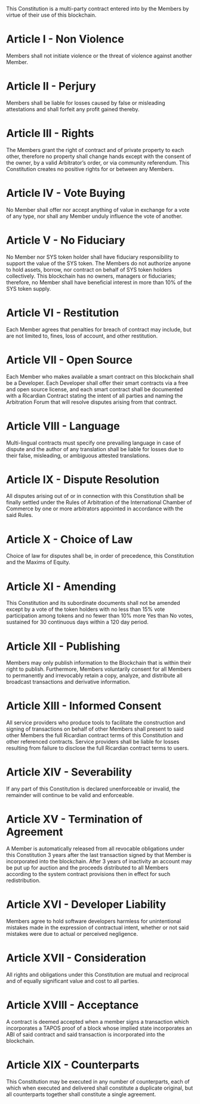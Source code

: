 This Constitution is a multi-party contract entered into by the Members by virtue of their use of this blockchain. 

# Article I - Non Violence
Members shall not initiate violence or the threat of violence against another Member.

# Article II - Perjury
Members shall be liable for losses caused by false or misleading attestations and shall forfeit any profit gained thereby. 

# Article III - Rights
The Members grant the right of contract and of private property to each other, therefore no property shall change hands except with the consent of the owner, by a valid Arbitrator’s order, or via community referendum. This Constitution creates no positive rights for or between any Members.

# Article IV - Vote Buying
No Member shall offer nor accept anything of value in exchange for a vote of any type, nor shall any Member unduly influence the vote of another.

# Article V - No Fiduciary 
No Member nor SYS token holder shall have fiduciary responsibility to support the value of the SYS token. The Members do not authorize anyone to hold assets, borrow, nor contract on behalf of SYS token holders collectively. This blockchain has no owners, managers or fiduciaries; therefore, no Member shall have beneficial interest in more than 10% of the SYS token supply.

# Article VI - Restitution
Each Member agrees that penalties for breach of contract may include, but are not limited to, fines, loss of account, and other restitution.

# Article VII  - Open Source
Each Member who makes available a smart contract on this blockchain shall be a Developer. Each Developer shall offer their smart contracts via a free and open source license, and each smart contract shall be documented with a Ricardian Contract stating the intent of all parties and naming the Arbitration Forum that will resolve disputes arising from that contract.

# Article VIII - Language
Multi-lingual contracts must specify one prevailing language in case of dispute and the author of any translation shall be liable for losses due to their false, misleading, or ambiguous attested translations. 

# Article IX - Dispute Resolution
All disputes arising out of or in connection with this Constitution shall be finally settled under the Rules of Arbitration of the International Chamber of Commerce by one or more arbitrators appointed in accordance with the said Rules.

# Article X - Choice of Law
Choice of law for disputes shall be, in order of precedence, this Constitution and the Maxims of Equity.

# Article XI - Amending
This Constitution and its subordinate documents shall not be amended except by a vote of the token holders with no less than 15% vote participation among tokens and no fewer than 10% more Yes than No votes, sustained for 30 continuous days within a 120 day period.

# Article XII - Publishing
Members may only publish information to the Blockchain that is within their right to publish. Furthermore, Members voluntarily consent for all Members to permanently and irrevocably retain a copy, analyze, and distribute all broadcast transactions and derivative information.

# Article XIII - Informed Consent 
All service providers who produce tools to facilitate the construction and signing of transactions on behalf of other Members shall present to said other Members the full Ricardian contract terms of this Constitution and other referenced contracts. Service providers shall be liable for losses resulting from failure to disclose the full Ricardian contract terms to users.

# Article XIV - Severability
If any part of this Constitution is declared unenforceable or invalid, the remainder will continue to be valid and enforceable.

# Article XV - Termination of Agreement 
A Member is automatically released from all revocable obligations under this Constitution 3 years after the last transaction signed by that Member is incorporated into the blockchain. After 3 years of inactivity an account may be put up for auction and the proceeds distributed to all Members according to the system contract provisions then in effect for such redistribution.

# Article XVI - Developer Liability
Members agree to hold software developers harmless for unintentional mistakes made in the expression of contractual intent, whether or not said mistakes were due to actual or perceived negligence.

# Article XVII - Consideration 
All rights and obligations under this Constitution are mutual and reciprocal and of equally significant value and cost to all parties.

# Article XVIII - Acceptance
A contract is deemed accepted when a member signs a transaction which incorporates a TAPOS proof of a block whose implied state incorporates an ABI of said contract and said transaction is incorporated into the blockchain.

# Article XIX - Counterparts
This Constitution may be executed in any number of counterparts, each of which when executed and delivered shall constitute a duplicate original, but all counterparts together shall constitute a single agreement.
